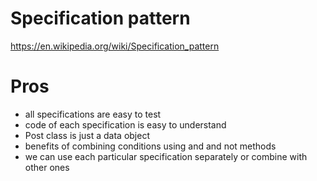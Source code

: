 # Specification pattern
https://en.wikipedia.org/wiki/Specification_pattern

# Pros

- all specifications are easy to test
- code of each specification is easy to understand
- Post class is just a data object
- benefits of combining conditions using and and not methods
- we can use each particular specification separately or combine with other ones

